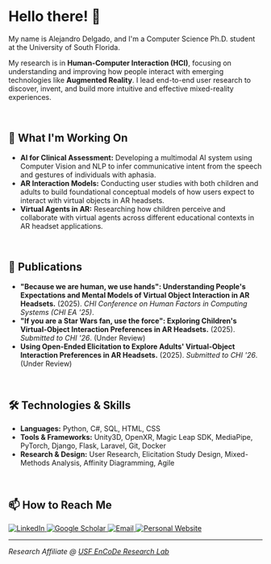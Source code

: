 # Hello there! 👋

My name is Alejandro Delgado, and I'm a Computer Science Ph.D. student at the University of South Florida. 

My research is in **Human-Computer Interaction (HCI)**, focusing on understanding and improving how people interact with emerging technologies like **Augmented Reality**. I lead end-to-end user research to discover, invent, and build more intuitive and effective mixed-reality experiences.

<br/>

## 🔭 What I'm Working On

-   **AI for Clinical Assessment:** Developing a multimodal AI system using Computer Vision and NLP to infer communicative intent from the speech and gestures of individuals with aphasia.
-   **AR Interaction Models:** Conducting user studies with both children and adults to build foundational conceptual models of how users expect to interact with virtual objects in AR headsets.
-   **Virtual Agents in AR:** Researching how children perceive and collaborate with virtual agents across different educational contexts in AR headset applications.

<br/>

## 📝 Publications

-   **"Because we are human, we use hands": Understanding People's Expectations and Mental Models of Virtual Object Interaction in AR Headsets.** (2025). *CHI Conference on Human Factors in Computing Systems (CHI EA '25)*.
-   **"If you are a Star Wars fan, use the force": Exploring Children's Virtual-Object Interaction Preferences in AR Headsets.** (2025). *Submitted to CHI '26*. (Under Review)
-   **Using Open-Ended Elicitation to Explore Adults' Virtual-Object Interaction Preferences in AR Headsets.** (2025). *Submitted to CHI '26*. (Under Review)

<br/>

## 🛠️ Technologies & Skills

-   **Languages:** Python, C#, SQL, HTML, CSS
-   **Tools & Frameworks:** Unity3D, OpenXR, Magic Leap SDK, MediaPipe, PyTorch, Django, Flask, Laravel, Git, Docker
-   **Research & Design:** User Research, Elicitation Study Design, Mixed-Methods Analysis, Affinity Diagramming, Agile

<br/>

## 📫 How to Reach Me

<p align="left">

  <a href="https://www.linkedin.com/in/alejandrodelgadorios" target="_blank">
    <img src="https://img.shields.io/badge/LinkedIn-0077B5?style=for-the-badge&logo=linkedin&logoColor=white" alt="LinkedIn"/>
  </a>
  <a href="https://scholar.google.com/citations?user=lr4-qTwAAAAJ" target="_blank">
    <img src="https://img.shields.io/badge/Google_Scholar-4285F4?style=for-the-badge&logo=google-scholar&logoColor=white" alt="Google Scholar"/>
  </a>
  <a href="mailto:alejandrodel@usf.edu">
    <img src="https://img.shields.io/badge/Email-D14836?style=for-the-badge&logo=gmail&logoColor=white" alt="Email"/>
  </a>
    <a href="https://adelgadorios.github.io/" target="_blank">
    <img src="https://img.shields.io/badge/Portfolio-0d6efd?style=for-the-badge&logo=Google-Chrome&logoColor=white" alt="Personal Website"/>
  </a>
</p>

---
*Research Affiliate @ [USF EnCoDe Research Lab](https://encoderesearchlab.org/)*
